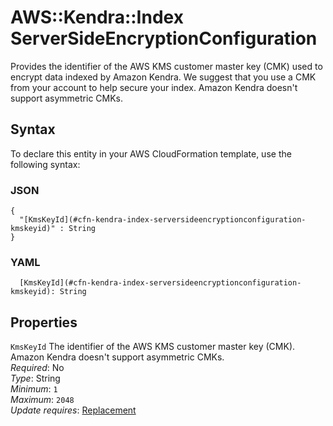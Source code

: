 # AWS::Kendra::Index ServerSideEncryptionConfiguration<a name="aws-properties-kendra-index-serversideencryptionconfiguration"></a>

Provides the identifier of the AWS KMS customer master key \(CMK\) used to encrypt data indexed by Amazon Kendra\. We suggest that you use a CMK from your account to help secure your index\. Amazon Kendra doesn't support asymmetric CMKs\.

## Syntax<a name="aws-properties-kendra-index-serversideencryptionconfiguration-syntax"></a>

To declare this entity in your AWS CloudFormation template, use the following syntax:

### JSON<a name="aws-properties-kendra-index-serversideencryptionconfiguration-syntax.json"></a>

```
{
  "[KmsKeyId](#cfn-kendra-index-serversideencryptionconfiguration-kmskeyid)" : String
}
```

### YAML<a name="aws-properties-kendra-index-serversideencryptionconfiguration-syntax.yaml"></a>

```
  [KmsKeyId](#cfn-kendra-index-serversideencryptionconfiguration-kmskeyid): String
```

## Properties<a name="aws-properties-kendra-index-serversideencryptionconfiguration-properties"></a>

`KmsKeyId`  <a name="cfn-kendra-index-serversideencryptionconfiguration-kmskeyid"></a>
The identifier of the AWS KMS customer master key \(CMK\)\. Amazon Kendra doesn't support asymmetric CMKs\.  
*Required*: No  
*Type*: String  
*Minimum*: `1`  
*Maximum*: `2048`  
*Update requires*: [Replacement](https://docs.aws.amazon.com/AWSCloudFormation/latest/UserGuide/using-cfn-updating-stacks-update-behaviors.html#update-replacement)